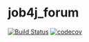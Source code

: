 # job4j_forum

[![Build Status](https://travis-ci.com/xocer/job4j_forum.svg?branch=master)](https://travis-ci.com/xocer/job4j_forum)
[![codecov](https://codecov.io/gh/xocer/job4j_forum/branch/master/graph/badge.svg)](https://codecov.io/gh/xocer/job4j_forum)